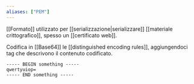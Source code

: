 ```yaml
---
aliases: ["PEM"]
---
```

[[Formato]] utilizzato per [[serializzazione|serializzare]] [[materiale crittografico]], spesso un [[certificato web]].

Codifica in [[Base64]] le [[distinguished encoding rules]], aggiungendoci tag che descrivono il contenuto codificato.

```pem
----- BEGIN something -----
qwertyuiop=
----- END something -----
```
